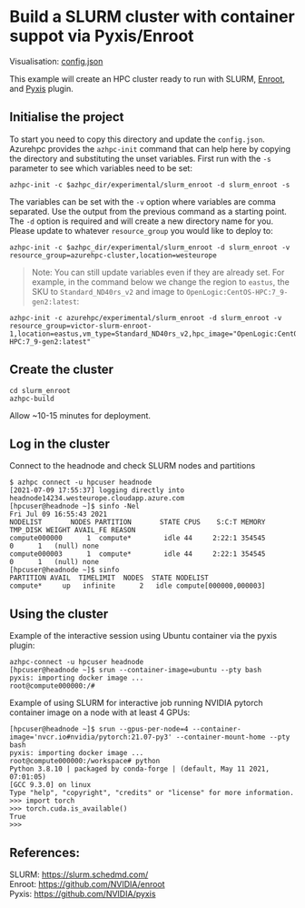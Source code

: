 # Build a SLURM cluster with container suppot via Pyxis/Enroot
Visualisation: [config.json](https://azurehpc.azureedge.net/?o=https://raw.githubusercontent.com/Azure/azurehpc/master/experimental/slurm_enroot/config.json)

This example will create an HPC cluster ready to run with SLURM, [Enroot](https://github.com/NVIDIA/enroot), and [Pyxis](https://github.com/NVIDIA/pyxis) plugin.


## Initialise the project

To start you need to copy this directory and update the `config.json`.  Azurehpc provides the `azhpc-init` command that can help here by copying the directory and substituting the unset variables.  First run with the `-s` parameter to see which variables need to be set:

```
azhpc-init -c $azhpc_dir/experimental/slurm_enroot -d slurm_enroot -s
```

The variables can be set with the `-v` option where variables are comma separated. Use the output from the previous command as a starting point. The `-d` option is required and will create a new directory name for you. Please update to whatever `resource_group` you would like to deploy to:

```
azhpc-init -c $azhpc_dir/experimental/slurm_enroot -d slurm_enroot -v resource_group=azurehpc-cluster,location=westeurope
```

> Note:  You can still update variables even if they are already set.  For example, in the command below we change the region to `eastus`, the SKU to `Standard_ND40rs_v2` and image to `OpenLogic:CentOS-HPC:7_9-gen2:latest`:

```
azhpc-init -c azurehpc/experimental/slurm_enroot -d slurm_enroot -v resource_group=victor-slurm-enroot-1,location=eastus,vm_type=Standard_ND40rs_v2,hpc_image="OpenLogic:CentOS-HPC:7_9-gen2:latest"
```

## Create the cluster 

```
cd slurm_enroot
azhpc-build
```

Allow ~10-15 minutes for deployment.

## Log in the cluster

Connect to the headnode and check SLURM nodes and partitions

```
$ azhpc connect -u hpcuser headnode
[2021-07-09 17:55:37] logging directly into headnode14234.westeurope.cloudapp.azure.com
[hpcuser@headnode ~]$ sinfo -Nel
Fri Jul 09 16:55:43 2021
NODELIST       NODES PARTITION       STATE CPUS    S:C:T MEMORY TMP_DISK WEIGHT AVAIL_FE REASON              
compute000000      1  compute*        idle 44     2:22:1 354545        0      1   (null) none                
compute000003      1  compute*        idle 44     2:22:1 354545        0      1   (null) none                
[hpcuser@headnode ~]$ sinfo
PARTITION AVAIL  TIMELIMIT  NODES  STATE NODELIST
compute*     up   infinite      2   idle compute[000000,000003]
```

## Using the cluster

Example of the interactive session using Ubuntu container via the pyxis plugin:

```
azhpc-connect -u hpcuser headnode
[hpcuser@headnode ~]$ srun --container-image=ubuntu --pty bash
pyxis: importing docker image ...
root@compute000000:/#
```

Example of using SLURM for interactive job running NVIDIA pytorch container image on a node with at least 4 GPUs:

```
[hpcuser@headnode ~]$ srun --gpus-per-node=4 --container-image='nvcr.io#nvidia/pytorch:21.07-py3' --container-mount-home --pty bash
pyxis: importing docker image ...
root@compute000000:/workspace# python
Python 3.8.10 | packaged by conda-forge | (default, May 11 2021, 07:01:05)
[GCC 9.3.0] on linux
Type "help", "copyright", "credits" or "license" for more information.
>>> import torch
>>> torch.cuda.is_available()
True
>>>
```

## References:
SLURM: https://slurm.schedmd.com/  
Enroot: https://github.com/NVIDIA/enroot  
Pyxis: https://github.com/NVIDIA/pyxis  
